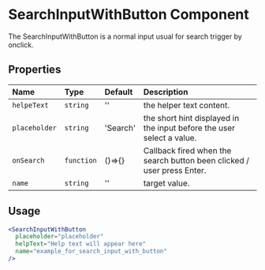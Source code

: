 # SearchInputWithButton Component

The SearchInputWithButton is a normal input usual for search trigger by onclick.

## Properties

| Name          | Type       | Default  | Description                                                            |
| :------------ | :--------- | :------- | :--------------------------------------------------------------------- |
| `helpeText`   | `string`   | ''       | the helper text content.                                               |
| `placeholder` | `string`   | 'Search' | the short hint displayed in the input before the user select a value.  |
| `onSearch`    | `function` | ()=>{}   | Callback fired when the search button been clicked / user press Enter. |
| `name`        | `string`   | ''       | target value.                                                          |

## Usage

```jsx
<SearchInputWithButton
  placeholder="placeholder"
  helpText="Help text will appear here"
  name="example_for_search_input_with_button"
/>
```
